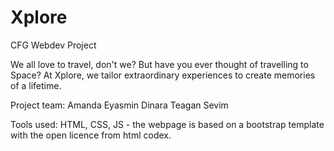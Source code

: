 # Xplore
CFG Webdev Project

We all love to travel, don't we? But have you ever thought of travelling to Space?
At Xplore, we tailor extraordinary experiences to create memories of a lifetime. 


Project team: 
Amanda
Eyasmin
Dinara 
Teagan
Sevim


Tools used: 
HTML, CSS, JS - the webpage is based on a bootstrap template with the open licence from html codex.
